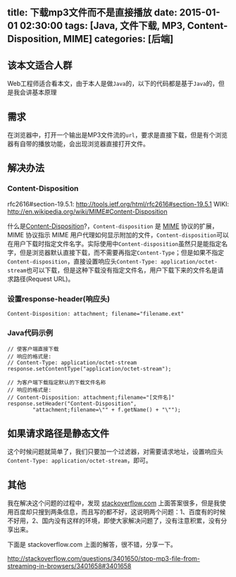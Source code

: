 title: 下载mp3文件而不是直接播放
date: 2015-01-01 02:30:00
tags: [Java, 文件下载, MP3, Content-Disposition, MIME]
categories: [后端]
---

## 该本文适合人群
Web工程师适合看本文，由于本人是做`Java`的，以下的代码都是基于`Java`的，但是我会讲基本原理

## 需求
在浏览器中，打开一个输出是MP3文件流的`url`，要求是直接下载，但是有个浏览器有自带的播放功能，会出现浏览器直接打开文件。

## 解决办法
### Content-Disposition

rfc2616#section-19.5.1: http://tools.ietf.org/html/rfc2616#section-19.5.1
WIKI: http://en.wikipedia.org/wiki/MIME#Content-Disposition


什么是[Content-Disposition]()?，`Content-disposition` 是 [MIME]() 协议的扩展，MIME 协议指示 MIME 用户代理如何显示附加的文件，`Content-disposition`可以在用户下载时指定文件名字。实际使用中`Content-disposition`虽然只是能指定名字，但是浏览器默认直接下载，而不需要再指定`Content-Type`；但是如果不指定`Content-disposition`，直接设置响应头`Content-Type: application/octet-stream`也可以下载，但是这种下载没有指定文件名，用户下载下来的文件名是请求路径(Request URL)。

### 设置response-header(响应头)

    Content-Disposition: attachment; filename="filename.ext"

### Java代码示例

    // 使客户端直接下载
    // 响应的格式是:
    // Content-Type: application/octet-stream
    response.setContentType("application/octet-stream");

    // 为客户端下载指定默认的下载文件名称
    // 响应的格式是:
    // Content-Disposition: attachment;filename="[文件名]"
    response.setHeader("Content-Disposition",
            "attachment;filename=\"" + f.getName() + "\"");

## 如果请求路径是静态文件
这个时候问题就简单了，我们只要加一个过滤器，对需要请求地址，设置响应头`Content-Type: application/octet-stream`，即可。

## 其他
我在解决这个问题的过程中，发现 [stackoverflow.com](http://stackoverflow.com/) 上面答案很多，但是我使用百度却只搜到两条信息，而且写的都不好，这说明两个问题：1、百度有的时候不好用，2、国内没有这样的环境，即使大家解决问题了，没有注意积累，没有分享出来。

下面是 stackoverflow.com 上面的解答，很不错，分享一下。

http://stackoverflow.com/questions/3401650/stop-mp3-file-from-streaming-in-browsers/3401658#3401658

[Content-Disposition]: http://tools.ietf.org/html/rfc2616#section-19.5.1
[MIME]: http://www.w3school.com.cn/media/media_mimeref.asp

